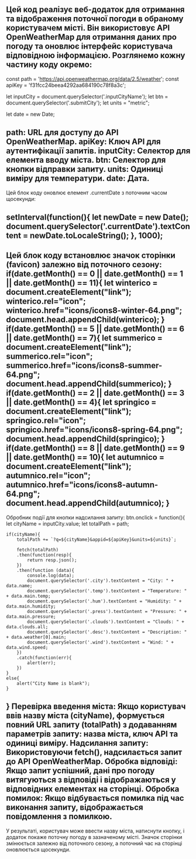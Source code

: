 Цей код реалізує веб-додаток для отримання та відображення поточної погоди в обраному користувачем місті.
Він використовує API OpenWeatherMap для отримання даних про погоду та оновлює інтерфейс користувача відповідною інформацією. 
Розглянемо кожну частину коду окремо:
----------------------------------------------------------------
const path = 'https://api.openweathermap.org/data/2.5/weather';
const apiKey = 'f31fcc24beea4292aa684190c78f8a3c';

let inputCity = document.querySelector('.inputCityName');
let btn = document.querySelector('.submitCity');
let units = "metric";

let date = new Date;

path: URL для доступу до API OpenWeatherMap.
apiKey: Ключ API для аутентифікації запитів.
inputCity: Селектор для елемента вводу міста.
btn: Селектор для кнопки відправки запиту.
units: Одиниці виміру для температури.
date:  Дата.
----------------------------------------------------------------
Цей блок коду оновлює елемент .currentDate з поточним часом щосекунди:

setInterval(function(){
    let newDate = new Date();
    document.querySelector('.currentDate').textContent = newDate.toLocaleString();
}, 1000);
----------------------------------------------------------------
Цей блок коду встановлює значок сторінки (favicon) залежно від поточного сезону:
if(date.getMonth() == 0 || date.getMonth() == 1 || date.getMonth() == 11){
    let winterico = document.createElement("link");
    winterico.rel="icon";
    winterico.href="icons/icons8-winter-64.png";
    document.head.appendChild(winterico);
}
if(date.getMonth() == 5 || date.getMonth() == 6 || date.getMonth() == 7){
    let summerico = document.createElement("link");
    summerico.rel="icon";
    summerico.href="icons/icons8-summer-64.png";
    document.head.appendChild(summerico);
}
if(date.getMonth() == 2 || date.getMonth() == 3 || date.getMonth() == 4){
    let springico = document.createElement("link");
    springico.rel="icon";
    springico.href="icons/icons8-spring-64.png";
    document.head.appendChild(springico);
}
if(date.getMonth() == 8 || date.getMonth() == 9 || date.getMonth() == 10){
    let autumnico = document.createElement("link");
    autumnico.rel="icon";
    autumnico.href="icons/icons8-autumn-64.png";
    document.head.appendChild(autumnico);
}
----------------------------------------------------------------
Обробник події для кнопки надсилання запиту:
btn.onclick = function(){
    let cityName = inputCity.value;
    let totalPath = path;

    if(cityName){
        totalPath += `?q=${cityName}&appid=${apiKey}&units=${units}`;

        fetch(totalPath)
        .then(function(resp){
            return resp.json(); 
        })
        .then(function (data){
            console.log(data);
            document.querySelector('.city').textContent = "City: " + data.name;
            document.querySelector('.temp').textContent = "Temperature: " + data.main.temp;
            document.querySelector('.hum').textContent = "Humidity: " + data.main.humidity;
            document.querySelector('.press').textContent = "Pressure: " + data.main.pressure;
            document.querySelector('.clouds').textContent = "Clouds: " + data.clouds.all;
            document.querySelector('.desc').textContent = "Description: " + data.weather[0].main;
            document.querySelector('.wind').textContent = "Wind: " + data.wind.speed;
        })
        .catch(function(err){
            alert(err);
        })
    }
    else{
        alert("City Name is blank");
    }  
}
Перевірка введення міста: Якщо користувач ввів назву міста (cityName), формується повний URL запиту (totalPath) з додаванням параметрів запиту: назва міста, ключ API та одиниці виміру.
Надсилання запиту: Використовуючи fetch(), надсилається запит до API OpenWeatherMap.
Обробка відповіді: Якщо запит успішний, дані про погоду витягуються з відповіді і відображаються у відповідних елементах на сторінці.
Обробка помилок: Якщо відбувається помилка під час виконання запиту, відображається повідомлення з помилкою.
------------------------------------------------------------------------------------------------------------------------------------------------------------------------------------------------
У результаті, користувач може ввести назву міста, натиснути кнопку, і додаток покаже поточну погоду в зазначеному місті. Значок сторінки змінюється залежно від поточного сезону, а поточний час на сторінці оновлюється щосекунди.
